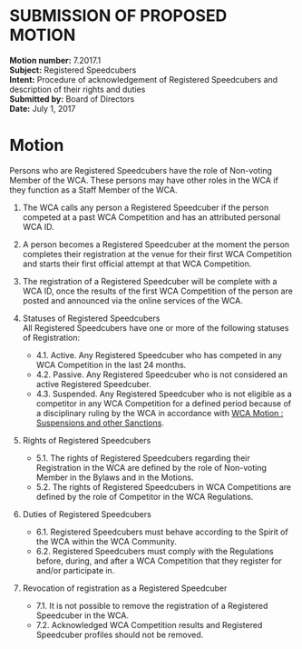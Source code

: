 # SUBMISSION OF PROPOSED MOTION

**Motion number:** 7.2017.1  
**Subject:** Registered Speedcubers  
**Intent:** Procedure of acknowledgement of Registered Speedcubers and description of their rights and duties  
**Submitted by:** Board of Directors  
**Date:** July 1, 2017  

# Motion

Persons who are Registered Speedcubers have the role of Non-voting Member of the WCA. These persons may have other roles in the WCA if they function as a Staff Member of the WCA.

1. The WCA calls any person a Registered Speedcuber if the person competed at a past WCA Competition and has an attributed personal WCA ID.

2. A person becomes a Registered Speedcuber at the moment the person completes their registration at the venue for their first WCA Competition and starts their first official attempt at that WCA Competition.

3. The registration of a Registered Speedcuber will be complete with a WCA ID, once the results of the first WCA Competition of the person are posted and announced via the online services of the WCA.

4. Statuses of Registered Speedcubers <br> All Registered Speedcubers have one or more of the following statuses of Registration:
   - 4.1. Active. Any Registered Speedcuber who has competed in any WCA Competition in the last 24 months.
   - 4.2. Passive. Any Registered Speedcuber who is not considered an active Registered Speedcuber.
   - 4.3. Suspended. Any Registered Speedcuber who is not eligible as a competitor in any WCA Competition for a defined period because of a disciplinary ruling by the WCA in accordance with [WCA Motion : Suspensions and other Sanctions](./15-Suspensions_and_other_Sanctions.md).

5. Rights of Registered Speedcubers
   - 5.1. The rights of Registered Speedcubers regarding their Registration in the WCA are defined by the role of Non-voting Member in the Bylaws and in the Motions.
   - 5.2. The rights of Registered Speedcubers in WCA Competitions are defined by the role of Competitor in the WCA Regulations.

6. Duties of Registered Speedcubers
   - 6.1. Registered Speedcubers must behave according to the Spirit of the WCA within the WCA Community.
   - 6.2. Registered Speedcubers must comply with the Regulations before, during, and after a WCA Competition that they register for and/or participate in.

7. Revocation of registration as a Registered Speedcuber
   - 7.1. It is not possible to remove the registration of a Registered Speedcuber in the WCA.
   - 7.2. Acknowledged WCA Competition results and Registered Speedcuber profiles should not be removed.
